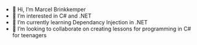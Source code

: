 - 👋 Hi, I’m Marcel Brinkkemper
- 👀 I’m interested in C# and .NET
- 🌱 I’m currently learning Dependancy Injection in .NET
- 💞️ I’m looking to collaborate on creating lessons for programming in  C# for teenagers

